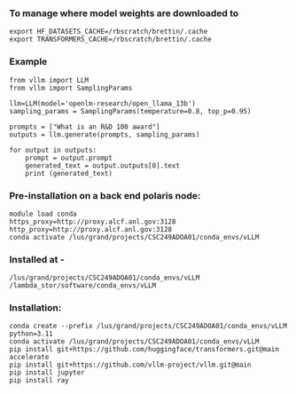 ### To manage where model weights are downloaded to
	export HF_DATASETS_CACHE=/rbscratch/brettin/.cache
	export TRANSFORMERS_CACHE=/rbscratch/brettin/.cache

### Example

	from vllm import LLM
	from vllm import SamplingParams
	
	llm=LLM(model='openlm-research/open_llama_13b')
	sampling_params = SamplingParams(temperature=0.8, top_p=0.95)
	
	prompts = ["What is an R&D 100 award"]
	outputs = llm.generate(prompts, sampling_params)
	
	for output in outputs:
		prompt = output.prompt
		generated_text = output.outputs[0].text
		print (generated_text)



### Pre-installation on a back end polaris node:
	module load conda
	https_proxy=http://proxy.alcf.anl.gov:3128
	http_proxy=http://proxy.alcf.anl.gov:3128
	conda activate /lus/grand/projects/CSC249ADOA01/conda_envs/vLLM




### Installed at -
	/lus/grand/projects/CSC249ADOA01/conda_envs/vLLM
 	/lambda_stor/software/conda_envs/vLLM


### Installation:

	conda create --prefix /lus/grand/projects/CSC249ADOA01/conda_envs/vLLM python=3.11
	conda activate /lus/grand/projects/CSC249ADOA01/conda_envs/vLLM
	pip install git+https://github.com/huggingface/transformers.git@main accelerate
	pip install git+https://github.com/vllm-project/vllm.git@main
	pip install jupyter
	pip install ray



